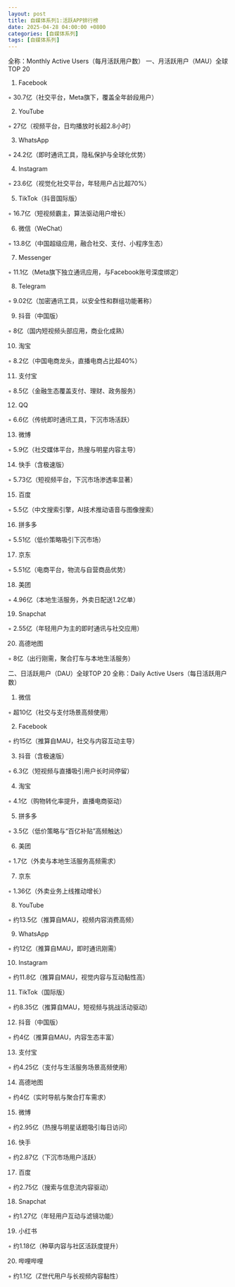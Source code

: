 ```yaml
---
layout: post
title: 自媒体系列1:活跃APP排行榜
date: 2025-04-28 04:00:00 +0800
categories: [自媒体系列]
tags: [自媒体系列]
---
```

全称：Monthly Active Users（每月活跃用户数）
一、月活跃用户（MAU）全球TOP 20

1. Facebook

  ◦ 30.7亿（社交平台，Meta旗下，覆盖全年龄段用户）

2. YouTube

  ◦ 27亿（视频平台，日均播放时长超2.8小时）

3. WhatsApp

  ◦ 24.2亿（即时通讯工具，隐私保护与全球化优势）

4. Instagram

  ◦ 23.6亿（视觉化社交平台，年轻用户占比超70%）

5. TikTok（抖音国际版）

  ◦ 16.7亿（短视频霸主，算法驱动用户增长）

6. 微信（WeChat）

  ◦ 13.8亿（中国超级应用，融合社交、支付、小程序生态）

7. Messenger

  ◦ 11.1亿（Meta旗下独立通讯应用，与Facebook账号深度绑定）

8. Telegram

  ◦ 9.02亿（加密通讯工具，以安全性和群组功能著称）

9. 抖音（中国版）

  ◦ 8亿（国内短视频头部应用，商业化成熟）

10. 淘宝

  ◦ 8.2亿（中国电商龙头，直播电商占比超40%）

11. 支付宝

  ◦ 8.5亿（金融生态覆盖支付、理财、政务服务）

12. QQ

  ◦ 6.6亿（传统即时通讯工具，下沉市场活跃）

13. 微博

  ◦ 5.9亿（社交媒体平台，热搜与明星内容主导）

14. 快手（含极速版）

  ◦ 5.73亿（短视频平台，下沉市场渗透率显著）

15. 百度

  ◦ 5.5亿（中文搜索引擎，AI技术推动语音与图像搜索）

16. 拼多多

  ◦ 5.51亿（低价策略吸引下沉市场）

17. 京东

  ◦ 5.51亿（电商平台，物流与自营商品优势）

18. 美团

  ◦ 4.96亿（本地生活服务，外卖日配送1.2亿单）

19. Snapchat

  ◦ 2.55亿（年轻用户为主的即时通讯与社交应用）

20. 高德地图

  ◦ 8亿（出行刚需，聚合打车与本地生活服务）

二、日活跃用户（DAU）全球TOP 20
全称：Daily Active Users（每日活跃用户数）
1. 微信

  ◦ 超10亿（社交与支付场景高频使用）

2. Facebook

  ◦ 约15亿（推算自MAU，社交与内容互动主导）

3. 抖音（含极速版）

  ◦ 6.3亿（短视频与直播吸引用户长时间停留）

4. 淘宝

  ◦ 4.1亿（购物转化率提升，直播电商驱动）

5. 拼多多

  ◦ 3.5亿（低价策略与“百亿补贴”高频触达）

6. 美团

  ◦ 1.7亿（外卖与本地生活服务高频需求）

7. 京东

  ◦ 1.36亿（外卖业务上线推动增长）

8. YouTube

  ◦ 约13.5亿（推算自MAU，视频内容消费高频）

9. WhatsApp

  ◦ 约12亿（推算自MAU，即时通讯刚需）

10. Instagram

  ◦ 约11.8亿（推算自MAU，视觉内容与互动黏性高）

11. TikTok（国际版）

  ◦ 约8.35亿（推算自MAU，短视频与挑战活动驱动）

12. 抖音（中国版）

  ◦ 约4亿（推算自MAU，内容生态丰富）

13. 支付宝

  ◦ 约4.25亿（支付与生活服务场景高频使用）

14. 高德地图

  ◦ 约4亿（实时导航与聚合打车需求）

15. 微博

  ◦ 约2.95亿（热搜与明星话题吸引每日访问）

16. 快手

  ◦ 约2.87亿（下沉市场用户活跃）

17. 百度

  ◦ 约2.75亿（搜索与信息流内容驱动）

18. Snapchat

  ◦ 约1.27亿（年轻用户互动与滤镜功能）

19. 小红书

  ◦ 约1.18亿（种草内容与社区活跃度提升）

20. 哔哩哔哩

  ◦ 约1.1亿（Z世代用户与长视频内容黏性）

